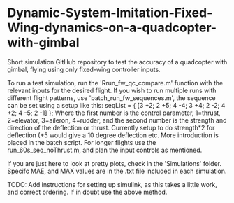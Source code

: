 # Dynamic-System-Imitation-Fixed-Wing-dynamics-on-a-quadcopter-with-gimbal
Short simulation GitHub repository to test the accuracy of a quadcopter with gimbal, flying using only fixed-wing controller inputs.

To run a test simulation, run the 'Rrun_fw_qc_compare.m' function with the relevant inputs for the desired flight. 
If you wish to run multiple runs with different flight patterns, use 'batch_run_fw_sequences.m', the sequence can be set using a setup like this:
seqList = {
  [3 +2; 2 +5; 4 -4; 3 +4; 2 -2; 4 +2; 4 -5; 2 -1]
};
Where the first number is the control parameter, 1=thrust, 2=elevator, 3=aileron, 4=rudder, and the second number is the strength and direction of the deflection or thrust. Currently setup to do strength*2 for deflection (+5 would give a 10 degree deflection etc.
More introduction is placed in the batch script.
For longer flights use the run_60s_seq_noThrust.m, and plan the input controls as mentioned.

If you are just here to look at pretty plots, check in the 'Simulations' folder. Specifc MAE, and MAX values are in the .txt file included in each simulation.


TODO: Add instructions for setting up simulink, as this takes a little work, and correct ordering. If in doubt use the above method.
